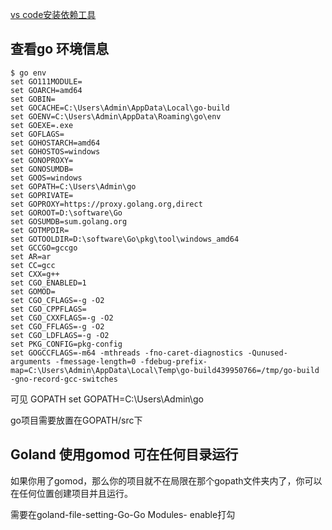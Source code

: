 [vs code安装依赖工具](https://www.jianshu.com/p/37f1d9265fd0)

## 查看go 环境信息
```
$ go env
set GO111MODULE=
set GOARCH=amd64
set GOBIN=
set GOCACHE=C:\Users\Admin\AppData\Local\go-build
set GOENV=C:\Users\Admin\AppData\Roaming\go\env
set GOEXE=.exe
set GOFLAGS=
set GOHOSTARCH=amd64
set GOHOSTOS=windows
set GONOPROXY=
set GONOSUMDB=
set GOOS=windows
set GOPATH=C:\Users\Admin\go
set GOPRIVATE=
set GOPROXY=https://proxy.golang.org,direct
set GOROOT=D:\software\Go
set GOSUMDB=sum.golang.org
set GOTMPDIR=
set GOTOOLDIR=D:\software\Go\pkg\tool\windows_amd64
set GCCGO=gccgo
set AR=ar
set CC=gcc
set CXX=g++
set CGO_ENABLED=1
set GOMOD=
set CGO_CFLAGS=-g -O2
set CGO_CPPFLAGS=
set CGO_CXXFLAGS=-g -O2
set CGO_FFLAGS=-g -O2
set CGO_LDFLAGS=-g -O2
set PKG_CONFIG=pkg-config
set GOGCCFLAGS=-m64 -mthreads -fno-caret-diagnostics -Qunused-arguments -fmessage-length=0 -fdebug-prefix-map=C:\Users\Admin\AppData\Local\Temp\go-build439950766=/tmp/go-build -gno-record-gcc-switches
```
可见 GOPATH
set GOPATH=C:\Users\Admin\go

go项目需要放置在GOPATH/src下

## Goland 使用gomod 可在任何目录运行
如果你用了gomod，那么你的项目就不在局限在那个gopath文件夹内了，你可以在任何位置创建项目并且运行。

需要在goland-file-setting-Go-Go Modules- enable打勾
